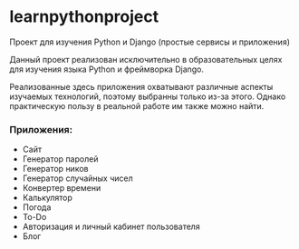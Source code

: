 # learnpythonproject
Проект для изучения Python и Django (простые сервисы и приложения)

Данный проект реализован исключительно в образовательных целях для изучения языка Python и фреймворка Django.

Реализованные здесь приложения охватывают различные аспекты изучаемых технологий, поэтому выбранны только из-за этого. Однако практическую пользу в реальной работе им также можно найти.

### Приложения:
* Сайт
* Генератор паролей
* Генератор ников
* Генератор случайных чисел
* Конвертер времени
* Калькулятор
* Погода
* To-Do
* Авторизация и личный кабинет пользователя
* Блог
